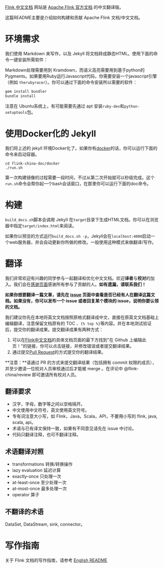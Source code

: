 [Flink 中文文档](http://doc.flink-china.org) 网站是 [Apache Flink 官方文档](https://ci.apache.org/projects/flink/flink-docs-master/) 的中文翻译版。

这篇README主要是介绍如何构建和贡献 Apache Flink 文档/中文文档。

# 环境需求

我们使用 Markdown 来写作，以及 Jekyll 将文档转成静态HTML。使用下面的命令一键安装所需软件：

Markdown处理需要用到 Kramdown，而语义高亮需要用到基于python的 Pygments。如果要用Ruby运行Javascript代码，你需要安装一个javascript引擎（例如 `therubyracer`）。你可以通过下面的命令安装所以需要的软件：

```bash
gem install bundler
bundle install
```

注意在 Ubuntu系统上，有可能需要先通过 apt 安装`ruby-dev`和`python-setuptools`包。

# 使用Docker化的 Jekyll

我们将上述的 jekyll 环境Docker化了。如果你有[docker](https://docs.docker.com/)的话，你可以运行下面的命令来启动容器。

```
cd flink-china-doc/docker
./run.sh
```

第一次构建镜像的过程需要一段时间，不过从第二次开始就可以秒级完成。这个`run.sh`命令会帮你起一个bash会话窗口，在那里你可以运行下面的doc命令。

# 构建

`build_docs.sh`脚本会调用 Jekyll 在`target`目录下生成HTML文档。你可以在浏览器中指定`target/index.html`来阅读。

如果你以预览的方式运行`build_docs.sh -p`，Jekyll会在`localhost:4000`启动一个web服务器，并会自动更新你所做的修改。一般使用这种模式来做翻译/写作。


# 翻译

我们非常欢迎有兴趣的同学参与一起翻译和优化中文文档。欢迎**译者**与**校对**的加入。我们会在[感谢页面](http://doc.flink-china.org/about/#thanks)感谢所有参与了贡献的人。**如有遗漏，请联系我们！**

**如果你想要翻译一篇文章，请先在 [issue](https://github.com/flink-china/flink-china-doc/issues) 页面中查看是否已经有人在翻译这篇文档。如果没有，你可以发布一个 issue 或者回复某个模块的 issue，说明你要认领的文档。**

我们建议你先在本地将英文文档按照原格式翻译成中文，直接在原英文文档基础上编辑翻译，注意保留文档原有的 TOC 、`{% top %}`等内容。并在本地测试验证后，提交你的翻译成果。提交翻译成果有两种方式：

1. 可以在[Flink中文文档](http://doc.flink-china.org)的具体文档页面的最下方找到"在 Github 上编辑此页！"的链接，你可以点击链接，并修改错误或者提交翻译结果。
2. 通过提交[Pull Request](https://help.github.com/articles/using-pull-requests/)的方式提交你的翻译结果。

**注意：**请通过 PR 的方式来提交翻译结果（包括拥有 commit 权限的成员），并至少邀请一位校对人员审核通过后才能被 merge 。在评论中 @flink-china/review  即可邀请所有校对人员。

## 翻译要求

- 汉字，字母，数字等之间以空格隔开。
- 中文使用中文符号，英文使用英文符号。
- 专有词注意大小写，如 Flink，Java，Scala，API，不要用小写的 flink, java, scala, api。
- 术语与已有译文保持一致，如果有不同意见请先在 issue 中讨论。
- 代码只翻译注释，也可不翻译注释。


## 术语翻译对照

- transformations 转换/转换操作
- lazy evaluation 延迟计算 
- exactly-once    只处理一次
- at-least-once   至少处理一次
- at-most-once    最多处理一次
- operator        算子

## 不翻译的术语

DataSet, DataStream, sink, connector。


# 写作指南

关于 Flink 文档的写作指南，请参考 [English README](https://github.com/flink-china/flink-china-doc/blob/master/README_EN.md#contribute)

